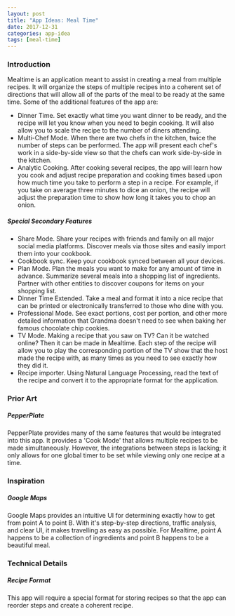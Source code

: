 ```yaml
---
layout: post
title: "App Ideas: Meal Time"
date: 2017-12-31
categories: app-idea
tags: [meal-time]
---
```


### Introduction

Mealtime is an application meant to assist in creating a meal from multiple
recipes. It will organize the steps of multiple recipes into a coherent set of
directions that will allow all of the parts of the meal to be ready at the same
time. Some of the additional features of the app are:

- Dinner Time. Set exactly what time you want dinner to be ready, and the recipe
  will let you know when you need to begin cooking. It will also allow you to
  scale the recipe to the number of diners attending.
- Multi-Chef Mode. When there are two chefs in the kitchen, twice the number of
  steps can be performed. The app will present each chef's work in a
  side-by-side view so that the chefs can work side-by-side in the kitchen.
- Analytic Cooking. After cooking several recipes, the app will learn how you
  cook and adjust recipe preparation and cooking times based upon how much time
  you take to perform a step in a recipe. For example, if you take on average
  three minutes to dice an onion, the recipe will adjust the preparation time to
  show how long it takes you to chop an onion.

##### Special Secondary Features

- Share Mode. Share your recipes with friends and family on all major social
  media platforms. Discover meals via those sites and easily import them into
  your cookbook.
- Cookbook sync. Keep your cookbook synced between all your devices.
- Plan Mode. Plan the meals you want to make for any amount of time in advance.
  Summarize several meals into a shopping list of ingredients. Partner with
  other entities to discover coupons for items on your shopping list.
- Dinner Time Extended. Take a meal and format it into a nice recipe that can be
  printed or electronically transferred to those who dine with you.
- Professional Mode. See exact portions, cost per portion, and other more
  detailed information that Grandma doesn't need to see when baking her famous
  chocolate chip cookies.
- TV Mode. Making a recipe that you saw on TV? Can it be watched online? Then
  it can be made in Mealtime. Each step of the recipe will allow you to play the
  corresponding portion of the TV show that the host made the recipe with, as
  many times as you need to see exactly how they did it.
- Recipe importer. Using Natural Language Processing, read the text of the
  recipe and convert it to the appropriate format for the application.

### Prior Art

##### PepperPlate

PepperPlate provides many of the same features that would be integrated into
this app. It provides a 'Cook Mode' that allows multiple recipes to be made
simultaneously. However, the integrations between steps is lacking; it only
allows for one global timer to be set while viewing only one recipe at a time.

### Inspiration

##### Google Maps

Google Maps provides an intuitive UI for determining exactly how to get from
point A to point B. With it's step-by-step directions, traffic analysis, and
clear UI, it makes travelling as easy as possible. For Mealtime, point A happens
to be a collection of ingredients and point B happens to be a beautiful meal.

### Technical Details

##### Recipe Format

This app will require a special format for storing recipes so that the app can
reorder steps and create a coherent recipe.
